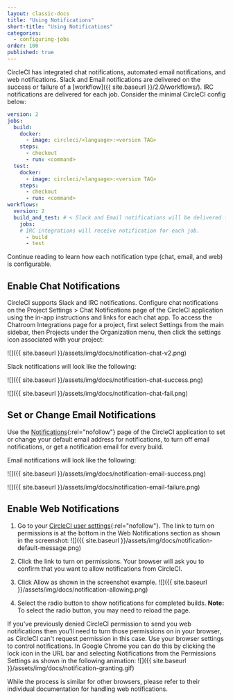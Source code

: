 ```yaml
---
layout: classic-docs
title: "Using Notifications"
short-title: "Using Notifications"
categories:
  - configuring-jobs
order: 100
published: true
---
```

CircleCI has integrated chat notifications, automated email notifications, and web notifications. Slack and Email notifications are delivered on the success or failure of a [workflow]({{ site.baseurl }}/2.0/workflows/). IRC notifications are delivered for each job. Consider the minimal CircleCI config below:

```yaml
version: 2
jobs:
  build:
    docker:
      - image: circleci/<language>:<version TAG>
    steps:
      - checkout
      - run: <command>
  test:
    docker:
      - image: circleci/<language>:<version TAG>
    steps:
      - checkout
      - run: <command>
workflows:
  version: 2
  build_and_test: # < Slack and Email notifications will be delivered for workflows
    jobs:
    # IRC integrations will receive notification for each job.
      - build
      - test
```

Continue reading to learn how each notification type (chat, email, and web) is configurable.

## Enable Chat Notifications

CircleCI supports Slack and IRC notifications. Configure chat notifications on the Project Settings > Chat Notifications page of the CircleCI application using the in-app instructions and links for each chat app. To access the Chatroom Integrations page for a project, first select Settings from the main sidebar, then Projects under the Organization menu, then click the settings icon associated with your project:

![]({{ site.baseurl }}/assets/img/docs/notification-chat-v2.png)

Slack notifications will look like the following:

![]({{ site.baseurl }}/assets/img/docs/notification-chat-success.png)

![]({{ site.baseurl }}/assets/img/docs/notification-chat-fail.png)

## Set or Change Email Notifications

Use the [Notifications](https://circleci.com/account/notifications){:rel="nofollow"} page of the CircleCI application to set or change your default email address for notifications, to turn off email notifications, or get a notification email for every build.

Email notifications will look like the following:

![]({{ site.baseurl }}/assets/img/docs/notification-email-success.png)

![]({{ site.baseurl }}/assets/img/docs/notification-email-failure.png)

## Enable Web Notifications

1. Go to your [CircleCI user settings](https://circleci.com/account/notifications){:rel="nofollow"}. The link to turn on permissions is at the bottom in the Web Notifications section as shown in the screenshot: ![]({{ site.baseurl }}/assets/img/docs/notification-default-message.png)

2. Click the link to turn on permissions. Your browser will ask you to confirm that you want to allow notifications from CircleCI.

3. Click Allow as shown in the screenshot example. ![]({{ site.baseurl }}/assets/img/docs/notification-allowing.png)

4. Select the radio button to show notifications for completed builds. **Note:** To select the radio button, you may need to reload the page.

If you've previously denied CircleCI permission to send you web notifications then you'll need to turn those permissions on in your browser, as CircleCI can't request permission in this case. Use your browser settings to control notifications. In Google Chrome you can do this by clicking the lock icon in the URL bar and selecting Notifications from the Permissions Settings as shown in the following animation: ![]({{ site.baseurl }}/assets/img/docs/notification-granting.gif)

While the process is similar for other browsers, please refer to their individual documentation for handling web notifications.